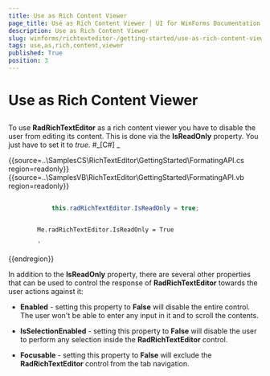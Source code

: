 ```yaml
---
title: Use as Rich Content Viewer
page_title: Use as Rich Content Viewer | UI for WinForms Documentation
description: Use as Rich Content Viewer
slug: winforms/richtexteditor-/getting-started/use-as-rich-content-viewer
tags: use,as,rich,content,viewer
published: True
position: 3
---
```


# Use as Rich Content Viewer



## 

To use __RadRichTextEditor__ as a rich content viewer you have to disable the user from editing its content. This is done via the
          __IsReadOnly__ property. You just have to set it to *true*.
        #_[C#] _

	



{{source=..\SamplesCS\RichTextEditor\GettingStarted\FormatingAPI.cs region=readonly}} 
{{source=..\SamplesVB\RichTextEditor\GettingStarted\FormatingAPI.vb region=readonly}} 

````C#
            
            this.radRichTextEditor.IsReadOnly = true;
````
````VB.NET

        Me.radRichTextEditor.IsReadOnly = True

        '
````

{{endregion}} 




In addition to the __IsReadOnly__ property, there are several other properties that can be used to control the response of
          __RadRichTextEditor__ towards the user actions against it:
        

* __Enabled__ - setting this property to __False__ will disable the entire control. The user won't be
            able to enter any input in it and to scroll the contents.

* __IsSelectionEnabled__ - setting this property to __False__ will disable the user to perform any selection
            inside the __RadRichTextEditor__ control.

* __Focusable__ - setting this property to __False__ will exclude the
            __RadRichTextEditor__ control from the tab navigation.

